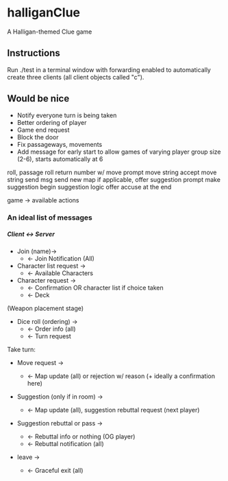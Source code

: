 # halliganClue
A Halligan-themed Clue game

## Instructions
Run ./test in a terminal window with forwarding enabled to automatically create three clients (all client objects called "c").


## Would be nice
- Notify everyone turn is being taken
- Better ordering of player
- Game end request
- Block the door
- Fix passageways, movements
- Add message for early start to allow games of varying player group size (2-6), starts automatically at 6


roll, passage
        roll
return number w/ move prompt
        move string
accept move string
send msg
send new map
if applicable, offer suggestion prompt
        make suggestion
begin suggestion logic
        offer accuse at the end

game -> available actions

### An ideal list of messages
##### Client <-> Server

* Join (name)->
    * <- Join Notification (All)
* Character list request ->
    * <- Available Characters
* Character request ->
    * <- Confirmation OR character list if choice taken
    * <- Deck


(Weapon placement stage)

* Dice roll (ordering) ->
    * <- Order info (all)
    * <- Turn request

Take turn:
* Move request ->
    * <- Map update (all) or rejection w/ reason (+ ideally a confirmation here)
* Suggestion (only if in room) ->
    * <- Map update (all), suggestion rebuttal request (next player)
* Suggestion rebuttal or pass ->
    * <- Rebuttal info or nothing (OG player)
    * <- Rebuttal notification (all)


* leave ->
    * <- Graceful exit (all)
